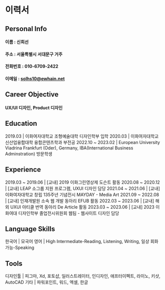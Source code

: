 # 이력서

## Personal Info
#### 이름 : 신희선
#### 주소 : 서울특별시 서대문구 거주
#### 전화번호 : 010-6709-2422
#### 이메일 : solhs10@ewhain.net


## Career Objective
#### UX/UI 디자인, Product 디자인


## Education
2019.03 | 이화여자대학교 조형예술대학 디자인학부 입학
2020.03 | 이화여자대학교 신산업융합대학 융합콘텐츠학과 부전공
2022.10 ~ 2023.02 | European University Viadrina Frankfurt (Oder), Germany, IBA(International Business Adminstration) 방문학생


## Experience
2019.03 ~ 2019.06 | [교내] 2019 이화그린영상제 도슨트 활동
2020.08 ~ 2020.12 | [교내] LEAP 소그룹 지원 프로그램, UXUI 디자인 담당
2021.04 ~ 2021.06 | [교내] 이화여자대학교 창립 135주년 기념전시 MAYDAY - Media Art
2021.09 ~ 2022.08 | [교내] 인재개발원 소속 웹 개발 동아리 EFUB 활동
2022.03 ~ 2023.06 | [교내] 해외 UXUI 아티클 번역 동아리 De Article 활동
2023.03 ~ 2023.06 | [교내] 2023 이화여대 디자인학부 졸업전시위원회 웹팀 - 웹사이트 디자인 담당 

 
## Language Skills
한국어 | 모국어
영어 | High Intermediate-Reading, Listening, Writing, 일상 회화 가능-Speaking

### 
## Tools
디자인툴 | 피그마, Xd, 포토샵, 일러스트레이터, 인디자인, 애프터이펙트, 라이노, 키샷, AutoCAD
기타 | 파워포인트, 워드, 엑셀, 한글




